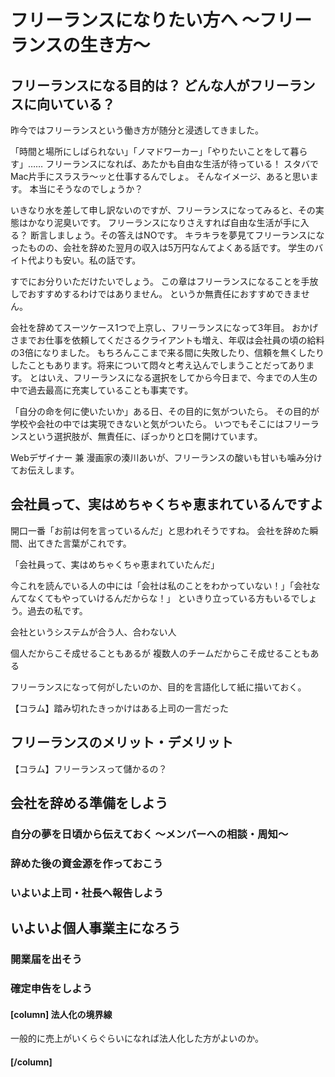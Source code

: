 # フリーランスになりたい方へ 〜フリーランスの生き方〜

## フリーランスになる目的は？ どんな人がフリーランスに向いている？

昨今ではフリーランスという働き方が随分と浸透してきました。

「時間と場所にしばられない」「ノマドワーカー」「やりたいことをして暮らす」……
フリーランスになれば、あたかも自由な生活が待っている！
スタバでMac片手にスラスラ〜ッと仕事するんでしょ。
そんなイメージ、あると思います。
本当にそうなのでしょうか？

いきなり水を差して申し訳ないのですが、フリーランスになってみると、その実態はかなり泥臭いです。
フリーランスになりさえすれば自由な生活が手に入る？
断言しましょう。その答えはNOです。
キラキラを夢見てフリーランスになったものの、会社を辞めた翌月の収入は5万円なんてよくある話です。
学生のバイト代よりも安い。私の話です。

すでにお分りいただけたいでしょう。
この章はフリーランスになることを手放しでおすすめするわけではありません。
というか無責任におすすめできません。

会社を辞めてスーツケース1つで上京し、フリーランスになって3年目。
おかげさまでお仕事を依頼してくださるクライアントも増え、年収は会社員の頃の給料の3倍になりました。
もちろんここまで来る間に失敗したり、信頼を無くしたりしたこともあります。将来について悶々と考え込んでしまうことだってあります。
とはいえ、フリーランスになる選択をしてから今日まで、今までの人生の中で過去最高に充実していることも事実です。

「自分の命を何に使いたいか」ある日、その目的に気がついたら。
その目的が学校や会社の中では実現できないと気がついたら。
いつでもそこにはフリーランスという選択肢が、無責任に、ぽっかりと口を開けています。

Webデザイナー 兼 漫画家の湊川あいが、フリーランスの酸いも甘いも噛み分けてお伝えします。


## 会社員って、実はめちゃくちゃ恵まれているんですよ

開口一番「お前は何を言っているんだ」と思われそうですね。
会社を辞めた瞬間、出てきた言葉がこれです。

「会社員って、実はめちゃくちゃ恵まれていたんだ」

今これを読んでいる人の中には「会社は私のことをわかっていない！」「会社なんてなくてもやっていけるんだからな！」
といきり立っている方もいるでしょう。過去の私です。

会社というシステムが合う人、合わない人

個人だからこそ成せることもあるが
複数人のチームだからこそ成せることもある

フリーランスになって何がしたいのか、目的を言語化して紙に描いておく。

【コラム】踏み切れたきっかけはある上司の一言だった

## フリーランスのメリット・デメリット

【コラム】フリーランスって儲かるの？

## 会社を辞める準備をしよう

### 自分の夢を日頃から伝えておく 〜メンバーへの相談・周知〜

### 辞めた後の資金源を作っておこう

### いよいよ上司・社長へ報告しよう

## いよいよ個人事業主になろう

### 開業届を出そう

### 確定申告をしよう


#### [column] 法人化の境界線

一般的に売上がいくらぐらいになれば法人化した方がよいのか。

#### [/column]
